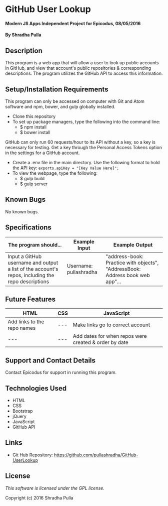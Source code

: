 # GitHub User Lookup

#### Modern JS Apps Independent Project for Epicodus, 08/05/2016

#### By Shradha Pulla

## Description

This program is a web app that will allow a user to look up public accounts in GitHub, and view that account's public repositories & corresponding descriptions. The program utilizes the GitHub API to access this information.

## Setup/Installation Requirements

This program can only be accessed on computer with Git and Atom software and npm, bower, and gulp globally installed.

* Clone this repository
* To set up package managers, type the following into the command line:
  * $ npm install
  * $ bower install

GitHub can only run 60 requests/hour to its API without a key, so a key is necessary for testing. Get a key through the Personal Access Tokens option in the settings for a GitHub account.
* Create a .env file in the main directory. Use the following format to hold the API key:
  `
  exports.apiKey = "[Key Value Here]";
  `
* To view the webpage, type the following:
  * $ gulp build
  * $ gulp server

## Known Bugs

No known bugs.

## Specifications

The program should... | Example Input | Example Output
----- | ----- | -----
Input a GitHub username and output a list of the account's repos, including the repo descriptions | Username: pullashradha | "address-book: Practice with objects", "AddressBook: Address book web app"...

## Future Features

HTML | CSS | JavaScript
----- | ----- | -----
Add links to the repo names | --- | Make links go to correct account
--- | --- | Add dates for when repos were created & order by date

## Support and Contact Details

Contact Epicodus for support in running this program.

## Technologies Used

* HTML
* CSS
* Bootstrap
* jQuery
* JavaScript
* GitHub API

## Links

* Git Hub Repository: https://github.com/pullashradha/GitHub-UserLookup

## License

*This software is licensed under the GPL license.*

Copyright (c) 2016 Shradha Pulla

